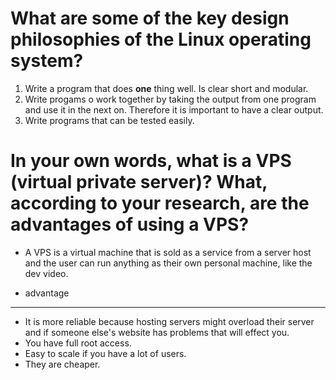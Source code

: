 # What are some of the key design philosophies of the Linux operating system?

1. Write a program that does **one** thing well. Is clear short and modular.
2. Write progams o work together by taking the output from one program and use it in the next on. Therefore it is important to have a clear output.
3. Write programs that can be tested easily.

# In your own words, what is a VPS (virtual private server)? What, according to your research, are the advantages of using a VPS?

* A VPS is a virtual machine that is sold as a service from a server host and the user can run anything as their own personal machine, like the dev video.

* advantage 
--- 
* It is more reliable because hosting servers might overload their server and if someone else's website has problems that will effect you. 
* You have full root access.
* Easy to scale if you have a lot of users.
* They are cheaper. 
